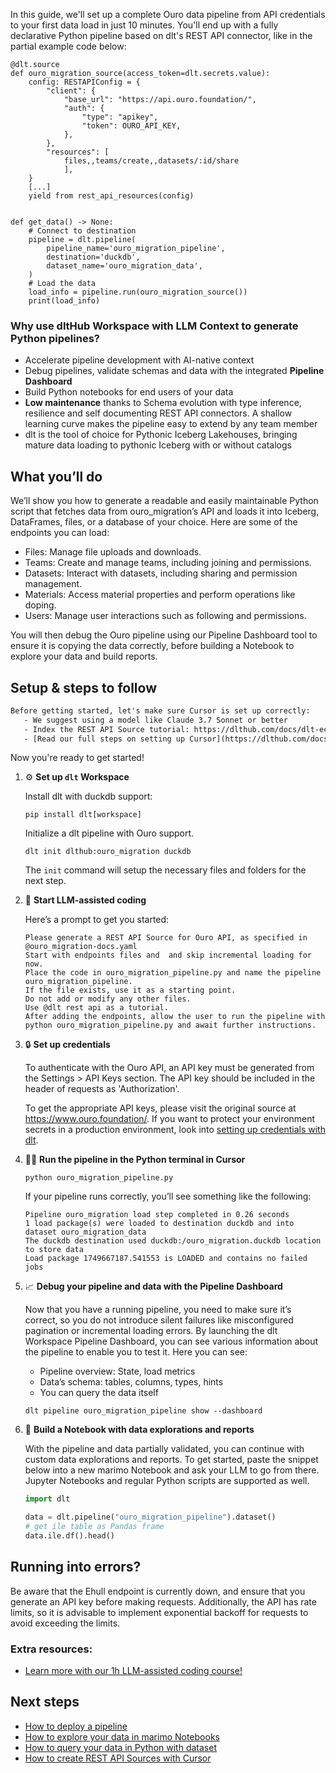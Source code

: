 In this guide, we'll set up a complete Ouro data pipeline from API credentials to your first data load in just 10 minutes. You'll end up with a fully declarative Python pipeline based on dlt's REST API connector, like in the partial example code below:

```python-outcome
@dlt.source
def ouro_migration_source(access_token=dlt.secrets.value):
    config: RESTAPIConfig = {
        "client": {
            "base_url": "https://api.ouro.foundation/",
            "auth": {
                "type": "apikey",
                "token": OURO_API_KEY,
            },
        },
        "resources": [
            files,,teams/create,,datasets/:id/share
            ],
    }
    [...]
    yield from rest_api_resources(config)


def get_data() -> None:
    # Connect to destination
    pipeline = dlt.pipeline(
        pipeline_name='ouro_migration_pipeline',
        destination='duckdb',
        dataset_name='ouro_migration_data', 
    )
    # Load the data
    load_info = pipeline.run(ouro_migration_source())
    print(load_info) 
```

### Why use dltHub Workspace with LLM Context to generate Python pipelines?

- Accelerate pipeline development with AI-native context
- Debug pipelines, validate schemas and data with the integrated **Pipeline Dashboard**
- Build Python notebooks for end users of your data
- **Low maintenance** thanks to Schema evolution with type inference, resilience and self documenting REST API connectors. A shallow learning curve makes the pipeline easy to extend by any team member
- dlt is the tool of choice for Pythonic Iceberg Lakehouses, bringing mature data loading to pythonic Iceberg with or without catalogs

## What you’ll do

We’ll show you how to generate a readable and easily maintainable Python script that fetches data from ouro_migration’s API and loads it into Iceberg, DataFrames, files, or a database of your choice. Here are some of the endpoints you can load:

- Files: Manage file uploads and downloads.
- Teams: Create and manage teams, including joining and permissions.
- Datasets: Interact with datasets, including sharing and permission management.
- Materials: Access material properties and perform operations like doping.
- Users: Manage user interactions such as following and permissions.

You will then debug the Ouro pipeline using our Pipeline Dashboard tool to ensure it is copying the data correctly, before building a Notebook to explore your data and build reports.

## Setup & steps to follow

```default
Before getting started, let's make sure Cursor is set up correctly:
   - We suggest using a model like Claude 3.7 Sonnet or better
   - Index the REST API Source tutorial: https://dlthub.com/docs/dlt-ecosystem/verified-sources/rest_api/ and add it to context as **@dlt rest api**
   - [Read our full steps on setting up Cursor](https://dlthub.com/docs/dlt-ecosystem/llm-tooling/cursor-restapi#23-configuring-cursor-with-documentation)
```

Now you're ready to get started!

1. ⚙️ **Set up `dlt` Workspace**
    
    Install dlt with duckdb support:
    ```shell
    pip install dlt[workspace]
    ```

    Initialize a dlt pipeline with Ouro support.
    ```shell
    dlt init dlthub:ouro_migration duckdb
    ```

    The `init` command will setup the necessary files and folders for the next step.
    
2. 🤠 **Start LLM-assisted coding**
    
    Here’s a prompt to get you started:
    
    ```prompt
    Please generate a REST API Source for Ouro API, as specified in @ouro_migration-docs.yaml 
    Start with endpoints files and  and skip incremental loading for now. 
    Place the code in ouro_migration_pipeline.py and name the pipeline ouro_migration_pipeline. 
    If the file exists, use it as a starting point. 
    Do not add or modify any other files. 
    Use @dlt rest api as a tutorial. 
    After adding the endpoints, allow the user to run the pipeline with python ouro_migration_pipeline.py and await further instructions.
    ```

    
3. 🔒 **Set up credentials** 
    
    To authenticate with the Ouro API, an API key must be generated from the Settings > API Keys section. The API key should be included in the header of requests as 'Authorization'.
    
    To get the appropriate API keys, please visit the original source at https://www.ouro.foundation/.
    If you want to protect your environment secrets in a production environment, look into [setting up credentials with dlt](https://dlthub.com/docs/walkthroughs/add_credentials).
    
4. 🏃‍♀️ **Run the pipeline in the Python terminal in Cursor**
    
    ```shell
    python ouro_migration_pipeline.py
    ```
    
    If your pipeline runs correctly, you’ll see something like the following:
    
    ```shell
    Pipeline ouro_migration load step completed in 0.26 seconds
    1 load package(s) were loaded to destination duckdb and into dataset ouro_migration_data
    The duckdb destination used duckdb:/ouro_migration.duckdb location to store data
    Load package 1749667187.541553 is LOADED and contains no failed jobs
    ```
    
5. 📈 **Debug your pipeline and data with the Pipeline Dashboard**

    Now that you have a running pipeline, you need to make sure it’s correct, so you do not introduce silent failures like misconfigured pagination or incremental loading errors. By launching the dlt Workspace Pipeline Dashboard, you can see various information about the pipeline to enable you to test it. Here you can see:
    - Pipeline overview: State, load metrics
    - Data’s schema: tables, columns, types, hints
    - You can query the data itself
    
    ```shell
    dlt pipeline ouro_migration_pipeline show --dashboard
    ```
    
6. 🐍 **Build a Notebook with data explorations and reports**

    With the pipeline and data partially validated, you can continue with custom data explorations and reports. To get started, paste the snippet below into a new marimo Notebook and ask your LLM to go from there. Jupyter Notebooks and regular Python scripts are supported as well.

    
    ```python
    import dlt

   data = dlt.pipeline("ouro_migration_pipeline").dataset()
   # get ile table as Pandas frame
   data.ile.df().head()
    ```

## Running into errors?

Be aware that the Ehull endpoint is currently down, and ensure that you generate an API key before making requests. Additionally, the API has rate limits, so it is advisable to implement exponential backoff for requests to avoid exceeding the limits.

### Extra resources:

- [Learn more with our 1h LLM-assisted coding course!](https://www.youtube.com/watch?v=GGid70rnJuM)

## Next steps

- [How to deploy a pipeline](https://dlthub.com/docs/walkthroughs/deploy-a-pipeline)
- [How to explore your data in marimo Notebooks](https://dlthub.com/docs/general-usage/dataset-access/marimo)
- [How to query your data in Python with dataset](https://dlthub.com/docs/general-usage/dataset-access/dataset)
- [How to create REST API Sources with Cursor](https://dlthub.com/docs/dlt-ecosystem/llm-tooling/cursor-restapi)
